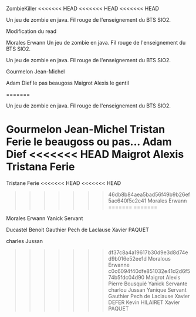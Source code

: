 ZombieKiller
<<<<<<< HEAD
<<<<<<< HEAD
<<<<<<< HEAD


Un jeu de zombie en java. Fil rouge de l'enseignement du BTS SIO2.

Modification du read


Morales Erwann
Un jeu de zombie en java.  Fil rouge de l'enseignement du BTS SIO2.



Un jeu de zombie en java. Fil rouge de l'enseignement du BTS SIO2.

Gourmelon Jean-Michel

Adam Dief le pas beaugoss
Maigrot Alexis le gentil

=======



Un jeu de zombie en java.  Fil rouge de l'enseignement du BTS SIO2.

Gourmelon Jean-Michel
Tristan Ferie le beaugoss ou pas...
Adam Dief
<<<<<<< HEAD
Maigrot Alexis
Tristana Ferie
=======
Tristane Ferie
<<<<<<< HEAD
<<<<<<< HEAD
>>>>>>> 46db8b84aea5bad56f49b9b26ef5ac640f5c2c41
Morales Erwann
=======
=======

Morales Erwann
Yanick Servant

Ducastel Benoit
Gauthier Pech de Laclause
Xavier PAQUET


charles Jussan
>>>>>>> df37c8a4a19617b30d9e3d8d74ed9b016e52ee1d
Moralous Erwanne
>>>>>>> c0c6094f40dfe851032e41d2d6f574b5fdc04d90
Maigrot Alexis
Pierre Bousquié 
Yanick Servante
charlou Jussan
Yanique Servant
Gauthier Pech de Laclause
Xavier DEFER
Kevin HILAIRET
Xavier PAQUET

